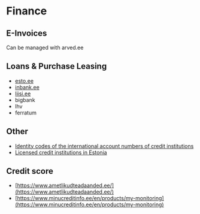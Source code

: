 # Finance

## E-Invoices

Can be managed with arved.ee


## Loans & Purchase Leasing

- [esto.ee](https://esto.ee/)
- [inbank.ee](https://inbank.ee/en/hirepurchase/)
- [liisi.ee](https://www.holmbank.ee/en/hire-purchase/)
- bigbank
- lhv
- ferratum


## Other
- [Identity codes of the international account numbers of credit institutions](https://www.fi.ee/en/banking-and-credit/applying-activity-licences/identity-codes-international-account-numbers-credit-institutions)
- [Licensed credit institutions in Estonia](https://www.fi.ee/en/banking-and-credit/credit-institutions?closed=1)

## Credit score
- [https://www.ametlikudteadaanded.ee/](https://www.ametlikudteadaanded.ee/)
- [https://www.minucreditinfo.ee/en/products/my-monitoring](https://www.minucreditinfo.ee/en/products/my-monitoring)
